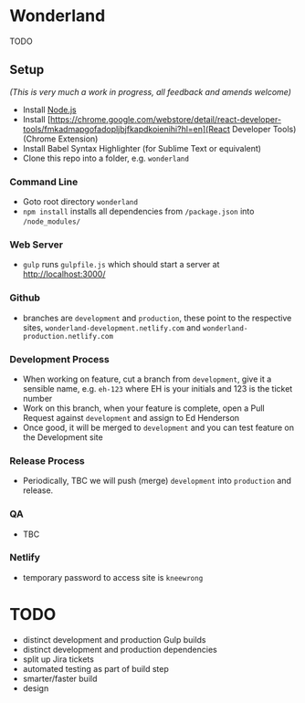 # Wonderland

TODO

## Setup

_(This is very much a work in progress, all feedback and amends welcome)_

- Install [Node.js](https://nodejs.org/en/download/)
- Install [https://chrome.google.com/webstore/detail/react-developer-tools/fmkadmapgofadopljbjfkapdkoienihi?hl=en](React Developer Tools) (Chrome Extension)
- Install Babel Syntax Highlighter (for Sublime Text or equivalent)
- Clone this repo into a folder, e.g. `wonderland`

### Command Line

- Goto root directory `wonderland`
- `npm install` installs all dependencies from `/package.json` into `/node_modules/`

### Web Server

- `gulp` runs `gulpfile.js` which should start a server at [http://localhost:3000/](http://localhost:3000/)

### Github

- branches are `development` and `production`, these point to the respective sites, `wonderland-development.netlify.com` and `wonderland-production.netlify.com`

### Development Process

- When working on feature, cut a branch from `development`, give it a sensible name, e.g. `eh-123` where EH is your initials and 123 is the ticket number
- Work on this branch, when your feature is complete, open a Pull Request against `development` and assign to Ed Henderson
- Once good, it will be merged to `development` and you can test feature on the Development site

### Release Process

- Periodically, TBC we will push (merge) `development` into `production` and release.

### QA
- TBC

### Netlify

- temporary password to access site is `kneewrong`

# TODO

- distinct development and production Gulp builds
- distinct development and production dependencies
- split up Jira tickets
- automated testing as part of build step
- smarter/faster build
- design
